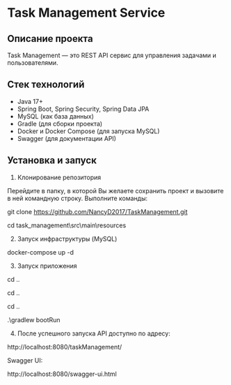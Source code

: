 # Task Management Service

## Описание проекта

Task Management — это REST API сервис для управления задачами и пользователями.

## Стек технологий

- Java 17+
- Spring Boot, Spring Security, Spring Data JPA
- MySQL (как база данных)
- Gradle (для сборки проекта)
- Docker и Docker Compose (для запуска MySQL)
- Swagger (для документации API)

## Установка и запуск

1. Клонирование репозитория

Перейдите в папку, в которой Вы желаете сохранить проект и вызовите в ней командную строку. Выполните команды:

git clone https://github.com/NancyD2017/TaskManagement.git

cd task_management\src\main\resources

2. Запуск инфраструктуры (MySQL)

docker-compose up -d

3. Запуск приложения

cd ..

cd ..

cd ..

.\gradlew bootRun

4. После успешного запуска API доступно по адресу:

http://localhost:8080/taskManagement/

Swagger UI:

http://localhost:8080/swagger-ui.html

